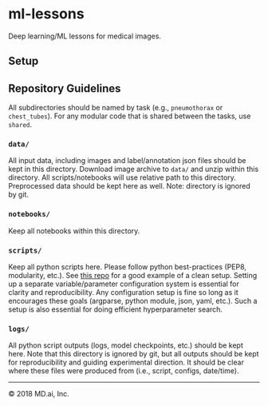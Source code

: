 # ml-lessons

Deep learning/ML lessons for medical images. 

## Setup

## Repository Guidelines

All subdirectories should be named by task (e.g., `pneumothorax` or `chest_tubes`). For any modular code that is shared between the tasks, use `shared`.

### `data/`

All input data, including images and label/annotation json files should be kept in this directory. Download image archive to `data/` and unzip within this directory. All scripts/notebooks will use relative path to this directory. Preprocessed data should be kept here as well. Note: directory is ignored by git.

### `notebooks/`

Keep all notebooks within this directory.

### `scripts/`

Keep all python scripts here. Please follow python best-practices (PEP8, modularity, etc.). See [this repo](https://github.com/carpedm20/BEGAN-tensorflow) for a good example of a clean setup. Setting up a separate variable/parameter configuration system is essential for clarity and reproducibility. Any configuration setup is fine so long as it encourages these goals (argparse, python module, json, yaml, etc.). Such a setup is also essential for doing efficient hyperparameter search.

### `logs/`

All python script outputs (logs, model checkpoints, etc.) should be kept here. Note that this directory is ignored by git, but all outputs should be kept for reproducibility and guiding experimental direction. It should be clear where these files were produced from (i.e., script, configs, date/time).

---

&copy; 2018 MD.ai, Inc.
